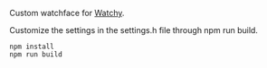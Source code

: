 Custom watchface for [Watchy](watchy.sqfmi.com).

Customize the settings in the settings.h file through npm run build.

```
npm install
npm run build
```
